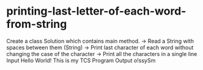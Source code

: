 # printing-last-letter-of-each-word-from-string
Create a class Solution which contains main method. -> Read a String with spaces between them (String) -> Print last character of each word without changing the case of the character -> Print all the characters in a single line  Input Hello World! This is my TCS Program Output o!ssySm




